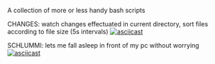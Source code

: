 A collection of more or less handy bash scripts


CHANGES: watch changes effectuated in current directory, 
sort files according to file size (5s intervals)
[![asciicast](https://asciinema.org/a/d9e84hbuiuvjkgshllhu5tayg.png)](https://asciinema.org/a/d9e84hbuiuvjkgshllhu5tayg)

SCHLUMMI: lets me fall asleep in front of my pc without worrying
[![asciicast](https://asciinema.org/a/dt24vi776lgicv2elkts3jad9.png)](https://asciinema.org/a/dt24vi776lgicv2elkts3jad9)
